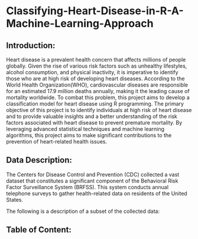 # Classifying-Heart-Disease-in-R-A-Machine-Learning-Approach

## Introduction:
Heart disease is a prevalent health concern that affects millions of people globally. Given the rise of various risk factors such as unhealthy lifestyles, alcohol consumption, and physical inactivity, it is imperative to identify those who are at high risk of developing heart diseases. According to the World Health Organization(WHO), cardiovascular diseases are responsible for an estimated 17.9 million deaths annually, making it the leading cause of mortality worldwide. To combat this problem, this project aims to develop a classification model for heart disease using R programming. The primary objective of this project is to identify individuals at high risk of heart disease and to provide valuable insights and a better understanding of the risk factors associated with heart disease to prevent premature mortality. By leveraging advanced statistical techniques and machine learning algorithms, this project aims to make significant contributions to the prevention of heart-related health issues.

## Data Description:
The Centers for Disease Control and Prevention (CDC) collected a vast dataset that constitutes a significant component of the Behavioral Risk Factor Surveillance System (BRFSS). This system conducts annual telephone surveys to gather health-related data on residents of the United States.

The following is a description of a subset of the collected data:

## Table of Content:
